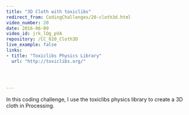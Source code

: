```yaml
---
title: "3D Cloth with toxiclibs"
redirect_from: CodingChallenges/20-cloth3d.html
video_number: 20
date: 2016-06-09
video_id: jrk_lOg_pVA
repository: /CC_020_Cloth3D
live_example: false
links:
- title: "Toxiclibs Physics Library"  
  url: "http://toxiclibs.org/"
  


  
---
```


In this coding challenge, I use the toxiclibs physics library to create a 3D cloth in Processing.

